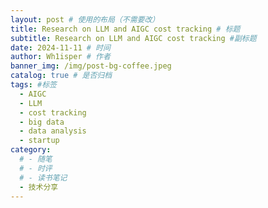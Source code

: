 ```yaml
---
layout: post # 使用的布局（不需要改）
title: Research on LLM and AIGC cost tracking # 标题
subtitle: Research on LLM and AIGC cost tracking #副标题
date: 2024-11-11 # 时间
author: Wh1isper # 作者
banner_img: /img/post-bg-coffee.jpeg
catalog: true # 是否归档
tags: #标签
  - AIGC
  - LLM
  - cost tracking
  - big data 
  - data analysis
  - startup
category:
  # - 随笔
  # - 时评
  # - 读书笔记
  - 技术分享
---
```

